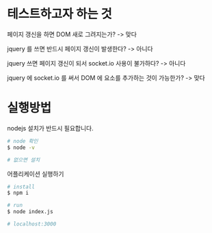# 테스트하고자 하는 것

페이지 갱신을 하면 DOM 새로 그려지는가? -> 맞다

jquery 를 쓰면 반드시 페이지 갱신이 발생한다? -> 아니다

jquery 쓰면 페이지 갱신이 되서 socket.io 사용이 불가하다? -> 아니다

jquery 에 socket.io 를 써서 DOM 에 요소를 추가하는 것이 가능한가? -> 맞다

# 실행방법

nodejs 설치가 반드시 필요합니다.

```bash
# node 확인
$ node -v

# 없으면 설치
```

어플리케이션 실행하기

```bash
# install
$ npm i

# run
$ node index.js

# localhost:3000
```